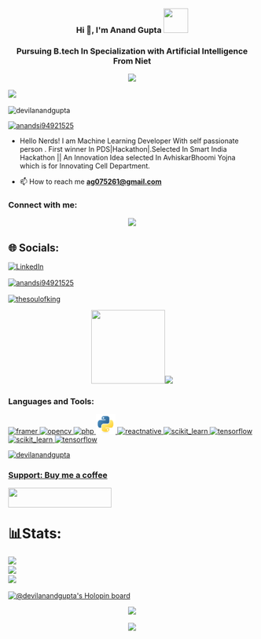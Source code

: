 <h3 align="center" >Hi 👋, I'm Anand Gupta  <img src = "https://camo.githubusercontent.com/ace9043b10b8ee4638e03d349867ce81f3084e8cefaddbd03a85e94454cc63a7/68747470733a2f2f6d656469612e67697068792e636f6d2f6d656469612f316b544b4e4f4b4a4b5a4e4e4961616258422f67697068792e676966" height="50" width="50"</a></h3>

<h3 align="center">Pursuing B.tech In Specialization with Artificial Intelligence From Niet </h3>
<p align="center"><a href="https://github.com//DevilANANDGupta"></a><img src="https://camo.githubusercontent.com/fa22a95c9000d4e4914bc5de9fb94adde07fc0123f0f91ed0f2c3b7bd0240fcb/68747470733a2f2f6f63746f6465782e6769746875622e636f6d2f696d616765732f6461667470756e6b746f6361742d74686f6d61732e676966" heigh=200 width=150  </p>



 <p align="left"><a href="https://github.com//DevilANANDGupta"></a><img src="[https://repository-images.githubusercontent.com/437248855/e5a20e78-4f61-4fa7-92a8-74cdc098fb0](https://i.gifer.com/QWc9.gif)"  </p>
 

<p align="left"> <img src="https://komarev.com/ghpvc/?username=devilanandgupta&label=Profile%20views&color=0e75b6&style=flat" alt="devilanandgupta" /> </p>

<p align="left"> <a href="https://twitter.com/anandsi94921525" target="blank"><img src="https://img.shields.io/twitter/follow/anandsi94921525?logo=twitter&style=for-the-badge" alt="anandsi94921525" /></a> </p>

- Hello Nerds! I am Machine Learning Developer With self passionate person . First winner In PDS|Hackathon|.Selected In Smart India Hackathon || An Innovation Idea selected In AvhiskarBhoomi Yojna which is for Innovating Cell Department. 

- 📫 How to reach me **ag075261@gmail.com**

<h3 align="left">Connect with me:</h3>
 <p align="center"><a href="https://github.com//DevilANANDGupta"></a><img src="https://raw.githubusercontent.com/trinib/trinib/main/.images/marquee.svg"   </p>
 
 ## 🌐 Socials:
 [![LinkedIn](https://img.shields.io/badge/LinkedIn-%230077B5.svg?logo=linkedin&logoColor=white)](https://linkedin.com/in/anand-gupta-2b2133178)
 <p align="left">
<!--  https://raw.githubusercontent.com/trinib/trinib/main/.images/marquee.svg -->
 
<a href="https://twitter.com/anandsi94921525" target="blank"><img align="center" src="https://raw.githubusercontent.com/rahuldkjain/github-profile-readme-generator/master/src/images/icons/Social/twitter.svg" alt="anandsi94921525" height="30" width="40" /></a>

<a href="https://www.instagram.com/anandgu_p_t_a/" target="blank"><img align="center" src="https://raw.githubusercontent.com/rahuldkjain/github-profile-readme-generator/master/src/images/icons/Social/instagram.svg" alt="thesoulofking" height="30" width="40" /></a>
</p>
<p align="center"><img src = "https://camo.githubusercontent.com/63371d36886ee658f5a97401f393e1ab1684b2fd3de674b8f5efc7d410b2a3d0/68747470733a2f2f6d656469612e67697068792e636f6d2f6d656469612f57556c706c634d704f43456d5447427442572f67697068792e676966" height="150" width="150"><a href="https://github.com//DevilANANDGupta"></a><img src="https://camo.githubusercontent.com/1f8fcf4054cb31e26e20b3ef09c08be19a393aac84020d0b63775e55601c38d4/68747470733a2f2f692e696d6775722e636f6d2f6f7a45776248732e676966"   </p>

<h3 align="left">Languages and Tools:</h3>
<p align="left">   <a href="https://www.framer.com/" target="_blank" rel="noreferrer"> <img src="https://www.vectorlogo.zone/logos/framer/framer-icon.svg" alt="framer" width="40" height="40"/>   <a href="https://opencv.org/" target="_blank" rel="noreferrer"> <img src="https://www.vectorlogo.zone/logos/opencv/opencv-icon.svg" alt="opencv" width="40" height="40"/> </a> <a href="#" target="_blank" rel="noreferrer"> <img src="https://camo.githubusercontent.com/9e245893108b5ca27e7ac3d4a802d513f657b32aa7b5765bd92df7fb55d0ed54/68747470733a2f2f7777772e766563746f726c6f676f2e7a6f6e652f6c6f676f732f61646f62655f696c6c7573747261746f722f61646f62655f696c6c7573747261746f722d69636f6e2e737667" alt="php" width="40" height="40"/> </a> <a href="https://www.python.org" target="_blank" rel="noreferrer"> <img src="https://raw.githubusercontent.com/devicons/devicon/master/icons/python/python-original.svg" alt="python" width="40" height="40"/> </a> <a href="https://reactnative.dev/" target="_blank" rel="noreferrer"> <img src="https://reactnative.dev/img/header_logo.svg" alt="reactnative" width="40" height="40"/> </a> <a href="https://scikit-learn.org/" target="_blank" rel="noreferrer"> <img src="https://upload.wikimedia.org/wikipedia/commons/0/05/Scikit_learn_logo_small.svg" alt="scikit_learn" width="40" height="40"/> </a> <a href="https://www.tensorflow.org" target="_blank" rel="noreferrer"> <img src="https://www.vectorlogo.zone/logos/tensorflow/tensorflow-icon.svg" alt="tensorflow" width="40" height="40"/> </a><a href="https://scikit-learn.org/" target="_blank" rel="noreferrer"> <img src="https://upload.wikimedia.org/wikipedia/commons/0/05/Scikit_learn_logo_small.svg" alt="scikit_learn" width="40" height="40"/> </a> <a href="https://github.com/devilanandgupta" target="_blank" rel="noreferrer"> <img src="https://camo.githubusercontent.com/800291c600c833067b8b56b8c8d6f05960375e30e2723e10da8f14a88ae3771d/68747470733a2f2f7777772e766563746f726c6f676f2e7a6f6e652f6c6f676f732f6769746875622f6769746875622d69636f6e2e737667" alt="tensorflow" width="40" height="40"/> </a> </p>  
<p align="left"> <a href="https://github.com/ryo-ma/github-profile-trophy"><img src="https://github-profile-trophy.vercel.app/?username=devilanandgupta" alt="devilanandgupta" height = "200" width = "200"</a> </p>


<h3 align="left">Support: Buy me a coffee  </h3>
<p><a href="https://www.buymeacoffee.com/ag075261B"> <img align="left" src="https://www.buymeacoffee.com/assets/img/guidelines/download-assets-sm-2.svg" height="40" width="210"  /></a></p>
<br><br>

<!-- <p><img align="left" src="https://github-readme-stats.vercel.app/api/top-langs?username=devilanandgupta&show_icons=true&locale=en&layout=compact" alt="devilanandgupta" /></p> -->

 
# 📊Stats:
![](https://github-readme-stats.vercel.app/api?username=DevilANANDGupta&theme=dark&hide_border=false&include_all_commits=false&count_private=false)<br/>
![](https://github-readme-streak-stats.herokuapp.com/?user=DevilANANDGupta&theme=dark&hide_border=false)<br/>
![](https://github-readme-stats.vercel.app/api/top-langs/?username=DevilANANDGupta&theme=dark&hide_border=false&include_all_commits=false&count_private=false&layout=compact)
<!-- <p align="center"><a href="https://github.com//DevilANANDGupta"></a><img src="https://camo.githubusercontent.com/fa22a95c9000d4e4914bc5de9fb94adde07fc0123f0f91ed0f2c3b7bd0240fcb/68747470733a2f2f6f63746f6465782e6769746875622e636f6d2f696d616765732f6461667470756e6b746f6361742d74686f6d61732e676966" heigh=400 width=400  </p> -->

<!-- ---
p align="center"><a href="https://github.com//DevilANANDGupta"></a><img src="https://raw.githubusercontent.com/TheDudeThatCode/TheDudeThatCode/master/Assets/Developer.gif" heigh=500 width=500  </p> -->
 [![@devilanandgupta's Holopin board](https://holopin.me/devilanandgupta)](https://holopin.io/@devilanandgupta)

 
 <p align="center"><a href="https://github.com//DevilANANDGupta"></a><img src="https://camo.githubusercontent.com/43cb03321785d554cfa9cb419dbd1725d6f78a547fa1280c1727209f0b4f0c4d/68747470733a2f2f632e74656e6f722e636f6d2f33646762634d74364b783441414141692f7370696465722d696e736563742e676966"   </p>
 
 <p align="center"><a href="https://github.com//DevilANANDGupta"></a><img src="https://raw.githubusercontent.com/trinib/trinib/main/.images/footer.svg"   </p>
 
